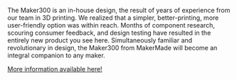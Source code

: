 The Maker300 is an in-house design, the result of years of experience from our team in 3D printing. We realized that a simpler, better-printing, more user-friendly option was within reach. Months of component research, scouring consumer feedback, and design testing have resulted in the entirely new product you see here. Simultaneously familiar and revolutionary in design, the Maker300 from MakerMade will become an integral companion to any maker.

[More information available here!](https://www.makermadecnc.com/product/the-makermade-3d-printer-mm300/)
